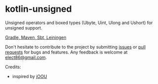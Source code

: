 # kotlin-unsigned

Unsigned operators and boxed types (Ubyte, Uint, Ulong and Ushort) for unsigned support.

[Gradle, Maven, Sbt, Leiningen](https://jitpack.io/#kotlin-graphics/kotlin-unsigned/v2.1)


Don't hesitate to contribute to the project by submitting [issues](https://github.com/kotlin-graphics/kotlin-unsigned/issues) or [pull requests](https://github.com/kotlin-graphics/kotlin-unsigned/pulls) for bugs and features. Any feedback is welcome at [elect86@gmail.com](mailto://elect86@gmail.com).


Credits:

- inspired by [jOOU](https://github.com/jOOQ/jOOU)
